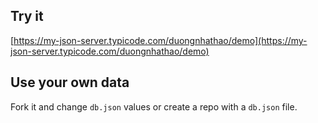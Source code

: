## Try it

[https://my-json-server.typicode.com/duongnhathao/demo](https://my-json-server.typicode.com/duongnhathao/demo)

## Use your own data

Fork it and change `db.json` values or create a repo with a `db.json` file.

